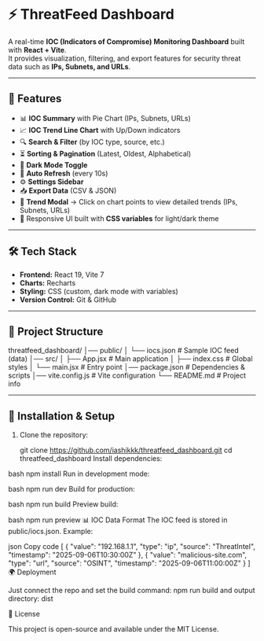 # ⚡ ThreatFeed Dashboard

A real-time **IOC (Indicators of Compromise) Monitoring Dashboard** built with **React + Vite**.  
It provides visualization, filtering, and export features for security threat data such as **IPs, Subnets, and URLs**.

---

## 🚀 Features

- 📊 **IOC Summary** with Pie Chart (IPs, Subnets, URLs)
- 📈 **IOC Trend Line Chart** with Up/Down indicators
- 🔍 **Search & Filter** (by IOC type, source, etc.)
- ⏳ **Sorting & Pagination** (Latest, Oldest, Alphabetical)
- 🌙 **Dark Mode Toggle**
- 🔄 **Auto Refresh** (every 10s)
- ⚙️ **Settings Sidebar**
- 📥 **Export Data** (CSV & JSON)
- 📌 **Trend Modal** → Click on chart points to view detailed trends (IPs, Subnets, URLs)
- 🎨 Responsive UI built with **CSS variables** for light/dark theme

---

## 🛠️ Tech Stack

- **Frontend:** React 19, Vite 7
- **Charts:** Recharts
- **Styling:** CSS (custom, dark mode with variables)
- **Version Control:** Git & GitHub

---

## 📂 Project Structure

threatfeed_dashboard/
│── public/
│ └── iocs.json # Sample IOC feed (data)
│── src/
│ ├── App.jsx # Main application
│ ├── index.css # Global styles
│ └── main.jsx # Entry point
│── package.json # Dependencies & scripts
│── vite.config.js # Vite configuration
└── README.md # Project info



---

## 🔧 Installation & Setup

1. Clone the repository:
   
   git clone https://github.com/iashikkk/threatfeed_dashboard.git
   cd threatfeed_dashboard
Install dependencies:

bash
npm install
Run in development mode:

bash
npm run dev
Build for production:

bash
npm run build
Preview build:

bash
npm run preview
📊 IOC Data Format
The IOC feed is stored in public/iocs.json.
Example:

json
Copy code
[
  {
    "value": "192.168.1.1",
    "type": "ip",
    "source": "ThreatIntel",
    "timestamp": "2025-09-06T10:30:00Z"
  },
  {
    "value": "malicious-site.com",
    "type": "url",
    "source": "OSINT",
    "timestamp": "2025-09-06T11:00:00Z"
  }
]
🌍 Deployment


Just connect the repo and set the build command:
npm run build
and output directory:
dist



📜 License

This project is open-source and available under the MIT License.


